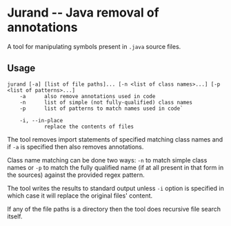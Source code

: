 # Jurand -- Java removal of annotations

A tool for manipulating symbols present in `.java` source files.

## Usage

	jurand [-a] [list of file paths]... [-n <list of class names>...] [-p <list of patterns>...]
		-a		also remove annotations used in code
		-n		list of simple (not fully-qualified) class names
		-p		list of patterns to match names used in code`
		
		-i, --in-place
				replace the contents of files

The tool removes import statements of specified matching class names and if `-a`
is specified then also removes annotations.

Class name matching can be done two ways: `-n` to match simple class names or
`-p` to match the fully qualified name (if at all present in that form in the
sources) against the provided regex pattern.

The tool writes the results to standard output unless `-i` option is specified
in which case it will replace the original files' content.

If any of the file paths is a directory then the tool does recursive file search
itself.
